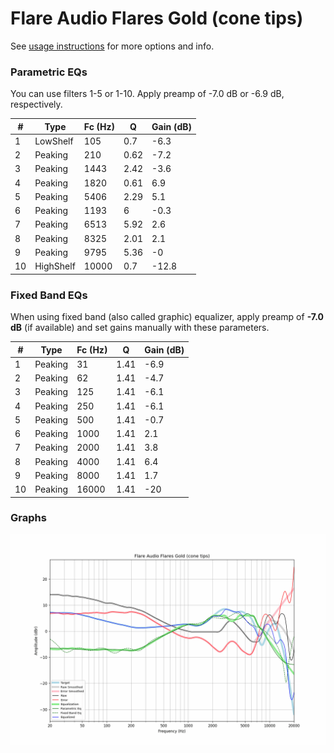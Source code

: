 # Flare Audio Flares Gold (cone tips)
See [usage instructions](https://github.com/jaakkopasanen/AutoEq#usage) for more options and info.

### Parametric EQs
You can use filters 1-5 or 1-10. Apply preamp of -7.0 dB or -6.9 dB, respectively.

|   # | Type      |   Fc (Hz) |    Q |   Gain (dB) |
|-----|-----------|-----------|------|-------------|
|   1 | LowShelf  |       105 | 0.7  |        -6.3 |
|   2 | Peaking   |       210 | 0.62 |        -7.2 |
|   3 | Peaking   |      1443 | 2.42 |        -3.6 |
|   4 | Peaking   |      1820 | 0.61 |         6.9 |
|   5 | Peaking   |      5406 | 2.29 |         5.1 |
|   6 | Peaking   |      1193 | 6    |        -0.3 |
|   7 | Peaking   |      6513 | 5.92 |         2.6 |
|   8 | Peaking   |      8325 | 2.01 |         2.1 |
|   9 | Peaking   |      9795 | 5.36 |        -0   |
|  10 | HighShelf |     10000 | 0.7  |       -12.8 |

### Fixed Band EQs
When using fixed band (also called graphic) equalizer, apply preamp of **-7.0 dB** (if available) and set gains manually with these parameters.

|   # | Type    |   Fc (Hz) |    Q |   Gain (dB) |
|-----|---------|-----------|------|-------------|
|   1 | Peaking |        31 | 1.41 |        -6.9 |
|   2 | Peaking |        62 | 1.41 |        -4.7 |
|   3 | Peaking |       125 | 1.41 |        -6.1 |
|   4 | Peaking |       250 | 1.41 |        -6.1 |
|   5 | Peaking |       500 | 1.41 |        -0.7 |
|   6 | Peaking |      1000 | 1.41 |         2.1 |
|   7 | Peaking |      2000 | 1.41 |         3.8 |
|   8 | Peaking |      4000 | 1.41 |         6.4 |
|   9 | Peaking |      8000 | 1.41 |         1.7 |
|  10 | Peaking |     16000 | 1.41 |       -20   |

### Graphs
![](./Flare%20Audio%20Flares%20Gold%20(cone%20tips).png)
